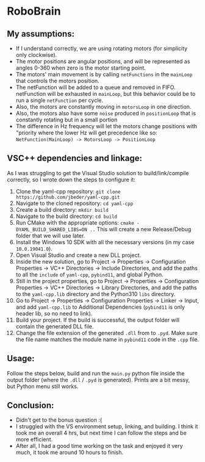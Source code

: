 # RoboBrain

## My assumptions:
 - If I understand correctly, we are using rotating motors (for simplicity only clockwise). 
 - The motor positions are angular positions, and will be represented as angles 0-360 when zero is the motor starting point. 
 -  The motors' main movement is by calling `netFunctions` in the `mainLoop` that controls the motors position. 
 - The netFunction will be added to a queue and removed in FIFO. netFunction will be exhausted in `mainLoop`, but this behavior could be to run a single `netFunction` per cycle. 
 - Also, the motors are constantly moving in `motorsLoop` in one direction. 
 - Also, the motors also have some `noise` produced in `positionLoop` that is constantly rotating but in a small portion 
 - The difference in Hz frequency will let the motors change positions with "priority where the lower Hz will get precedence like so: `NetFunction(MainLoop) -> MotorsLoop -> PositionLoop`

## VSC++ dependencies and linkage:
As I was struggling to get the Visual Studio solution to build/link/compile correctly, so I wrote down the steps to configure it:
1. Clone the yaml-cpp repository:
`git clone https://github.com/jbeder/yaml-cpp.git`
2. Navigate to the cloned repository:
`cd yaml-cpp`
3. Create a build directory:
`mkdir build`
4. Navigate to the build directory:
`cd build`
5. Run CMake with the appropriate options:
`cmake -DYAML_BUILD_SHARED_LIBS=ON ..` This will create a new Release/Debug folder that we will use later.
5. Install the Windows 10 SDK with all the necessary versions (in my case `10.0.19041.0`).
6. Open Visual Studio and create a new DLL project.
7. Inside the new solution, go to Project -> Properties -> Configuration Properties -> VC++ Directories -> Include Directories, and add the paths to all the `include` of `yaml-cpp`,  `pybind11`, and global Python.
8. Still in the project properties, go to Project -> Properties -> Configuration Properties -> VC++ Directories -> Library Directories, and add the paths to the `yaml-cpp.lib` directory and the Python310 `libs` directory.
9. Go to Project -> Properties -> Configuration Properties -> Linker -> Input, and add `yaml-cpp.lib` to Additional Dependencies (`pybind11` is only header lib, so no need to link).
10. Build your project. If the build is successful, the output folder will contain the generated DLL file.
11. Change the file extension of the generated `.dll` from to `.pyd`. Make sure the file name matches the module name in `pybind11` code in the `.cpp` file.


## Usage:
Follow the steps below, build and run the `main.py` python file inside the output folder (where the `.dll` / `.pyd` is generated).
Prints are a bit messy, but Python menu still works.

## Conclusion:
- Didn't get to the bonus question :(  
- I struggled with the VS environment setup, linking, and building. I think it took me an overall 4 hrs, but next time I can follow the steps and be more efficient.  
- After all, I had a good time working on the task and enjoyed it very much, it took me around 10 hours to finish.
